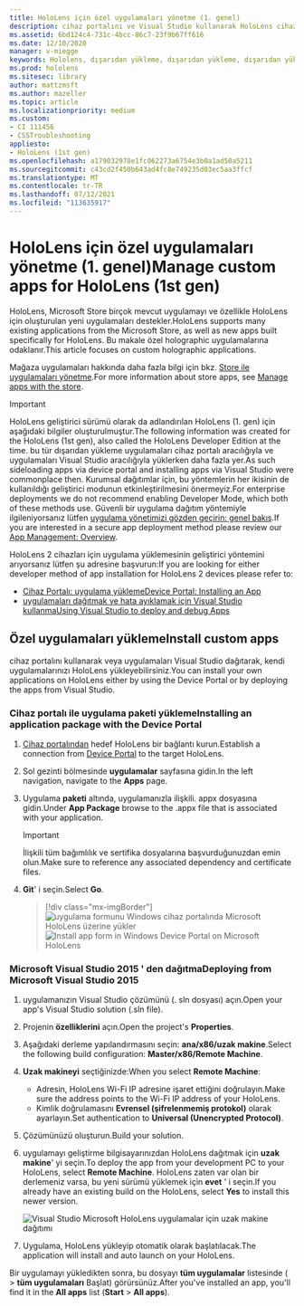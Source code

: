 ```yaml
---
title: HoloLens için özel uygulamaları yönetme (1. genel)
description: cihaz portalını ve Visual Studio kullanarak HoloLens cihazlarda özel holographic uygulamalarını yüklemeyi, kaldırmayı ve dışarıdan yüklemeyi öğrenin.
ms.assetid: 6bd124c4-731c-4bcc-86c7-23f9b67ff616
ms.date: 12/10/2020
manager: v-miegge
keywords: Hololens, dışarıdan yükleme, dışarıdan yükleme, dışarıdan yükleme, mağaza, UWP, uygulama, yükleme
ms.prod: hololens
ms.sitesec: library
author: mattzmsft
ms.author: mazeller
ms.topic: article
ms.localizationpriority: medium
ms.custom:
- CI 111456
- CSSTroubleshooting
appliesto:
- HoloLens (1st gen)
ms.openlocfilehash: a179032978e1fc062273a6754e3b0a1ad50a5211
ms.sourcegitcommit: c43cd2f450b643ad4fc8e749235d03ec5aa3ffcf
ms.translationtype: MT
ms.contentlocale: tr-TR
ms.lasthandoff: 07/12/2021
ms.locfileid: "113635917"
---
```

# <a name="manage-custom-apps-for-hololens-1st-gen"></a><span data-ttu-id="1db9a-104">HoloLens için özel uygulamaları yönetme (1. genel)</span><span class="sxs-lookup"><span data-stu-id="1db9a-104">Manage custom apps for HoloLens (1st gen)</span></span>

<span data-ttu-id="1db9a-105">HoloLens, Microsoft Store birçok mevcut uygulamayı ve özellikle HoloLens için oluşturulan yeni uygulamaları destekler.</span><span class="sxs-lookup"><span data-stu-id="1db9a-105">HoloLens supports many existing applications from the Microsoft Store, as well as new apps built specifically for HoloLens.</span></span> <span data-ttu-id="1db9a-106">Bu makale özel holographic uygulamalarına odaklanır.</span><span class="sxs-lookup"><span data-stu-id="1db9a-106">This article focuses on custom holographic applications.</span></span>  

<span data-ttu-id="1db9a-107">Mağaza uygulamaları hakkında daha fazla bilgi için bkz. [Store ile uygulamaları yönetme](holographic-store-apps.md).</span><span class="sxs-lookup"><span data-stu-id="1db9a-107">For more information about store apps, see [Manage apps with the store](holographic-store-apps.md).</span></span>

> [!IMPORTANT]
> <span data-ttu-id="1db9a-108">HoloLens geliştirici sürümü olarak da adlandırılan HoloLens (1. gen) için aşağıdaki bilgiler oluşturulmuştur.</span><span class="sxs-lookup"><span data-stu-id="1db9a-108">The following information was created for the HoloLens (1st gen), also called the HoloLens Developer Edition at the time.</span></span> <span data-ttu-id="1db9a-109">bu tür dışarıdan yükleme uygulamaları cihaz portalı aracılığıyla ve uygulamaları Visual Studio aracılığıyla yüklerken daha fazla yer.</span><span class="sxs-lookup"><span data-stu-id="1db9a-109">As such sideloading apps via device portal and installing apps via Visual Studio were commonplace then.</span></span> <span data-ttu-id="1db9a-110">Kurumsal dağıtımlar için, bu yöntemlerin her ikisinin de kullanıldığı geliştirici modunun etkinleştirilmesini önermeyiz.</span><span class="sxs-lookup"><span data-stu-id="1db9a-110">For enterprise deployments we do not recommend enabling Developer Mode, which both of these methods use.</span></span> <span data-ttu-id="1db9a-111">Güvenli bir uygulama dağıtım yöntemiyle ilgileniyorsanız lütfen [uygulama yönetimizi gözden geçirin: genel bakış](app-deploy-overview.md).</span><span class="sxs-lookup"><span data-stu-id="1db9a-111">If you are interested in a secure app deployment method please review our [App Management: Overview](app-deploy-overview.md).</span></span>
>
> <span data-ttu-id="1db9a-112">HoloLens 2 cihazları için uygulama yüklemesinin geliştirici yöntemini arıyorsanız lütfen şu adresine başvurun:</span><span class="sxs-lookup"><span data-stu-id="1db9a-112">If you are looking for either developer method of app installation for HoloLens 2 devices please refer to:</span></span>
>
> - [<span data-ttu-id="1db9a-113">Cihaz Portalı: uygulama yükleme</span><span class="sxs-lookup"><span data-stu-id="1db9a-113">Device Portal: Installing an App</span></span>](/windows/mixed-reality/develop/platform-capabilities-and-apis/using-the-windows-device-portal#installing-an-app)
> - [<span data-ttu-id="1db9a-114">uygulamaları dağıtmak ve hata ayıklamak için Visual Studio kullanma</span><span class="sxs-lookup"><span data-stu-id="1db9a-114">Using Visual Studio to deploy and debug Apps</span></span>](/windows/mixed-reality/develop/platform-capabilities-and-apis/using-visual-studio)

## <a name="install-custom-apps"></a><span data-ttu-id="1db9a-115">Özel uygulamaları yükleme</span><span class="sxs-lookup"><span data-stu-id="1db9a-115">Install custom apps</span></span>

<span data-ttu-id="1db9a-116">cihaz portalını kullanarak veya uygulamaları Visual Studio dağıtarak, kendi uygulamalarınızı HoloLens yükleyebilirsiniz.</span><span class="sxs-lookup"><span data-stu-id="1db9a-116">You can install your own applications on HoloLens either by using the Device Portal or by deploying the apps from Visual Studio.</span></span>

### <a name="installing-an-application-package-with-the-device-portal"></a><span data-ttu-id="1db9a-117">Cihaz portalı ile uygulama paketi yükleme</span><span class="sxs-lookup"><span data-stu-id="1db9a-117">Installing an application package with the Device Portal</span></span>

1. <span data-ttu-id="1db9a-118">[Cihaz portalından](/windows/mixed-reality/using-the-windows-device-portal) hedef HoloLens bir bağlantı kurun.</span><span class="sxs-lookup"><span data-stu-id="1db9a-118">Establish a connection from [Device Portal](/windows/mixed-reality/using-the-windows-device-portal) to the target HoloLens.</span></span>

1. <span data-ttu-id="1db9a-119">Sol gezinti bölmesinde **uygulamalar** sayfasına gidin.</span><span class="sxs-lookup"><span data-stu-id="1db9a-119">In the left navigation, navigate to the **Apps** page.</span></span>

1. <span data-ttu-id="1db9a-120">Uygulama **paketi** altında, uygulamanızla ilişkili. appx dosyasına gidin.</span><span class="sxs-lookup"><span data-stu-id="1db9a-120">Under **App Package** browse to the .appx file that is associated with your application.</span></span>

   > [!IMPORTANT]
   > <span data-ttu-id="1db9a-121">İlişkili tüm bağımlılık ve sertifika dosyalarına başvurduğunuzdan emin olun.</span><span class="sxs-lookup"><span data-stu-id="1db9a-121">Make sure to reference any associated dependency and certificate files.</span></span>

1. <span data-ttu-id="1db9a-122">**Git**' i seçin.</span><span class="sxs-lookup"><span data-stu-id="1db9a-122">Select **Go**.</span></span>

   > [!div class="mx-imgBorder"]
   > <span data-ttu-id="1db9a-123">![uygulama formunu Windows cihaz portalında Microsoft HoloLens üzerine yükler](images/deviceportal-appmanager.jpg)</span><span class="sxs-lookup"><span data-stu-id="1db9a-123">![Install app form in Windows Device Portal on Microsoft HoloLens](images/deviceportal-appmanager.jpg)</span></span>

### <a name="deploying-from-microsoft-visual-studio-2015"></a><span data-ttu-id="1db9a-124">Microsoft Visual Studio 2015 ' den dağıtma</span><span class="sxs-lookup"><span data-stu-id="1db9a-124">Deploying from Microsoft Visual Studio 2015</span></span>

1. <span data-ttu-id="1db9a-125">uygulamanızın Visual Studio çözümünü (. sln dosyası) açın.</span><span class="sxs-lookup"><span data-stu-id="1db9a-125">Open your app's Visual Studio solution (.sln file).</span></span>

1. <span data-ttu-id="1db9a-126">Projenin **özelliklerini** açın.</span><span class="sxs-lookup"><span data-stu-id="1db9a-126">Open the project's **Properties**.</span></span>

1. <span data-ttu-id="1db9a-127">Aşağıdaki derleme yapılandırmasını seçin: **ana/x86/uzak makine**.</span><span class="sxs-lookup"><span data-stu-id="1db9a-127">Select the following build configuration: **Master/x86/Remote Machine**.</span></span>

1. <span data-ttu-id="1db9a-128">**Uzak makineyi** seçtiğinizde:</span><span class="sxs-lookup"><span data-stu-id="1db9a-128">When you select **Remote Machine**:</span></span>
   - <span data-ttu-id="1db9a-129">Adresin, HoloLens Wi-Fi IP adresine işaret ettiğini doğrulayın.</span><span class="sxs-lookup"><span data-stu-id="1db9a-129">Make sure the address points to the Wi-Fi IP address of your HoloLens.</span></span>
   - <span data-ttu-id="1db9a-130">Kimlik doğrulamasını **Evrensel (şifrelenmemiş protokol)** olarak ayarlayın.</span><span class="sxs-lookup"><span data-stu-id="1db9a-130">Set authentication to **Universal (Unencrypted Protocol)**.</span></span>
   
1. <span data-ttu-id="1db9a-131">Çözümünüzü oluşturun.</span><span class="sxs-lookup"><span data-stu-id="1db9a-131">Build your solution.</span></span>

1. <span data-ttu-id="1db9a-132">uygulamayı geliştirme bilgisayarınızdan HoloLens dağıtmak için **uzak makine**' yi seçin.</span><span class="sxs-lookup"><span data-stu-id="1db9a-132">To deploy the app from your development PC to your HoloLens, select **Remote Machine**.</span></span> <span data-ttu-id="1db9a-133">HoloLens zaten var olan bir derlemeniz varsa, bu yeni sürümü yüklemek için **evet** ' i seçin.</span><span class="sxs-lookup"><span data-stu-id="1db9a-133">If you already have an existing build on the HoloLens, select **Yes** to install this newer version.</span></span>  

   ![Visual Studio Microsoft HoloLens uygulamalar için uzak makine dağıtımı](images/vs2015-remotedeployment.jpg)  
   
1. <span data-ttu-id="1db9a-135">Uygulama, HoloLens yükleyip otomatik olarak başlatılacak.</span><span class="sxs-lookup"><span data-stu-id="1db9a-135">The application will install and auto launch on your HoloLens.</span></span>

<span data-ttu-id="1db9a-136">Bir uygulamayı yükledikten sonra, bu dosyayı **tüm uygulamalar** listesinde (  >  **tüm uygulamaları** Başlat) görürsünüz.</span><span class="sxs-lookup"><span data-stu-id="1db9a-136">After you've installed an app, you'll find it in the **All apps** list (**Start** > **All apps**).</span></span>
